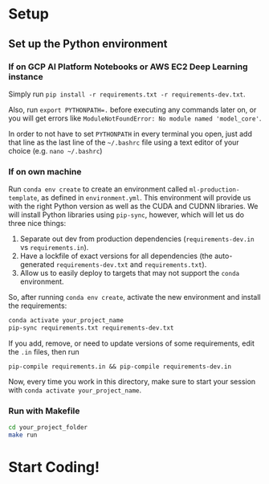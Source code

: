 # Setup

## Set up the Python environment

### If on GCP AI Platform Notebooks or AWS EC2 Deep Learning instance

Simply run ```pip install -r requirements.txt -r requirements-dev.txt```.

Also, run ```export PYTHONPATH=.``` before executing any commands later on, or you will get errors like `ModuleNotFoundError: No module named 'model_core'`.

In order to not have to set `PYTHONPATH` in every terminal you open, just add that line as the last line of the `~/.bashrc` file using a text editor of your choice (e.g. `nano ~/.bashrc`)

### If on own machine

Run `conda env create` to create an environment called `ml-production-template`, as defined in `environment.yml`.
This environment will provide us with the right Python version as well as the CUDA and CUDNN libraries.
We will install Python libraries using `pip-sync`, however, which will let us do three nice things:

1. Separate out dev from production dependencies (`requirements-dev.in` vs `requirements.in`).
2. Have a lockfile of exact versions for all dependencies (the auto-generated `requirements-dev.txt` and `requirements.txt`).
3. Allow us to easily deploy to targets that may not support the `conda` environment.

So, after running `conda env create`, activate the new environment and install the requirements:

```sh
conda activate your_project_name
pip-sync requirements.txt requirements-dev.txt
```

If you add, remove, or need to update versions of some requirements, edit the `.in` files, then run

```
pip-compile requirements.in && pip-compile requirements-dev.in
```

Now, every time you work in this directory, make sure to start your session with `conda activate your_project_name`.

### Run with Makefile

```sh
cd your_project_folder
make run
```
# Start Coding!

